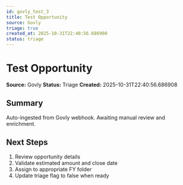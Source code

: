 ```yaml
---
id: govly_test_3
title: Test Opportunity
source: Govly
triage: true
created_at: 2025-10-31T22:40:56.686908
status: triage
---
```


# Test Opportunity

**Source:** Govly
**Status:** Triage
**Created:** 2025-10-31T22:40:56.686908

## Summary

Auto-ingested from Govly webhook. Awaiting manual review and enrichment.

## Next Steps

1. Review opportunity details
2. Validate estimated amount and close date
3. Assign to appropriate FY folder
4. Update triage flag to false when ready
